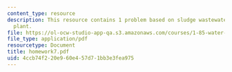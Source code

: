 ```yaml
---
content_type: resource
description: This resource contains 1 problem based on sludge wastewater treatment
  plant.
file: https://ol-ocw-studio-app-qa.s3.amazonaws.com/courses/1-85-water-and-wastewater-treatment-engineering-spring-2006/4ccb74f220e960e457d71bb3e3fea975_homework7.pdf
file_type: application/pdf
resourcetype: Document
title: homework7.pdf
uid: 4ccb74f2-20e9-60e4-57d7-1bb3e3fea975
---
```

